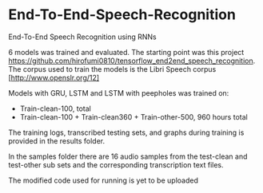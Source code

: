 # End-To-End-Speech-Recognition
End-To-End Speech Recognition using RNNs

6 models was trained and evaluated. The starting point was this project https://github.com/hirofumi0810/tensorflow_end2end_speech_recognition. The corpus used to train the models is the Libri Speech corpus [http://www.openslr.org/12]

Models with GRU, LSTM and LSTM with peepholes was trained on:
- Train-clean-100, total
- Train-clean-100 + Train-clean360 + Train-other-500, 960 hours total

The training logs, transcribed testing sets, and graphs during training is provided in the results folder.

In the samples folder there are 16 audio samples from the test-clean and test-other sub sets and the corresponding transcription text files.

The modified code used for running is yet to be uploaded
